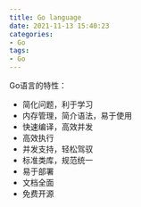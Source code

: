 ```yaml
---
title: Go language
date: 2021-11-13 15:40:23
categories:
- Go
tags:
- Go	
---
```


Go语言的特性：

- 简化问题，利于学习
- 内存管理，简介语法，易于使用
- 快速编译，高效并发
- 高效执行
- 并发支持，轻松驾驭
- 标准类库，规范统一
- 易于部署
- 文档全面
- 免费开源
